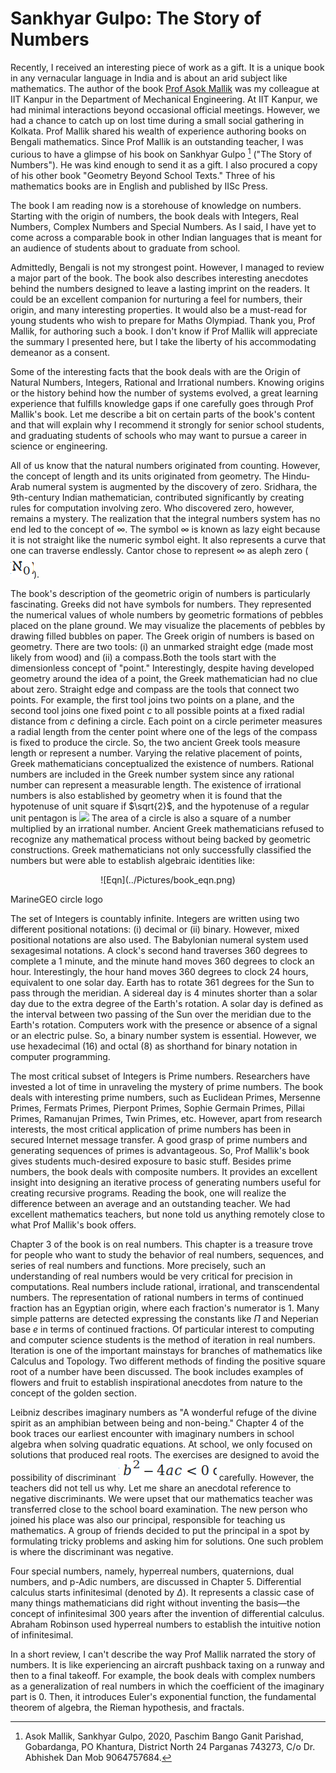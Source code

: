 # Sankhyar Gulpo: The Story of Numbers

Recently, I received an interesting piece of work as a gift. It is  a unique book in any vernacular language in India and 
is about an arid subject like mathematics. The author of the book [Prof Asok Mallik](https://fellows.ias.ac.in/profile/v/FL1997013)  was my colleague at IIT Kanpur in the 
Department of Mechanical Engineering. At IIT Kanpur, we had minimal interactions beyond occasional official meetings. However,
we had a chance to catch up on lost time during a small social gathering in Kolkata. Prof Mallik shared his wealth of experience
authoring books on Bengali mathematics. Since Prof Mallik is an outstanding teacher, I was curious to have a glimpse of his book 
on  Sankhyar Gulpo [^1] ("The Story of Numbers"). He was kind enough to send it as a gift. I also procured a copy of his other 
book "Geometry Beyond School Texts." Three of his mathematics books are in English and published by IISc Press.

The book I am reading now is a storehouse of knowledge on numbers. Starting with the origin of numbers, the book deals with 
Integers, Real Numbers, Complex Numbers and Special Numbers. As I said, I have yet to come across a comparable book in other
Indian languages that is meant for an audience of students about to graduate from school. 

Admittedly, Bengali is not my strongest point. However, I managed to review a major part of the book. The book also describes 
interesting anecdotes behind the numbers designed to leave a lasting imprint on the readers. It could be an excellent companion 
for nurturing a feel for numbers, their origin, and many interesting properties. It would also be a must-read for young students 
who wish to prepare for Maths Olympiad. Thank you, Prof Mallik, for authoring such a book. I don't know if Prof Mallik will 
appreciate the summary I presented here, but I take the liberty of his accommodating demeanor as a consent. 

Some of the interesting facts that the book deals with are the Origin of Natural Numbers, Integers, Rational and Irrational numbers. 
Knowing origins or the history behind how the number of systems evolved, a great learning experience that fulfills knowledge gaps
if one carefully goes through Prof Mallik's book. Let me describe a bit on certain parts of the book's content and that will 
explain why I recommend it strongly for senior school students, and graduating students of schools who may want to pursue a career
in science or engineering.

All of us know that the natural numbers originated from counting. However, the concept of length and its units originated from
geometry. The Hindu-Arab numeral system is augmented by the discovery of zero. Sridhara, the 9th-century Indian mathematician, 
contributed significantly by creating rules for computation involving zero. Who discovered zero, however, remains a mystery. 
The realization that the integral numbers system has no end led to the concept of $\infty$. The symbol $\infty$ is known as
lazy eight because it is not straight like the numeric symbol eight. It also represents a curve that one can traverse endlessly.
Cantor chose to represent $\infty$ as aleph zero (<img src="../Pictures/aleph_0.png">). 

The book's description of the geometric origin of numbers is particularly fascinating. Greeks did not have symbols for
numbers. They represented the numerical values of whole numbers by geometric formations of pebbles placed on the plane ground. 
We may visualize the placements of pebbles by drawing filled bubbles on paper. The Greek origin of numbers is based on geometry. 
There are two tools: (i) an unmarked straight edge (made most likely from wood) and (ii) a compass.Both the tools start with
the dimensionless concept of "point." Interestingly, despite having developed geometry around the idea of a point, the Greek
mathematician had no clue about zero. Straight edge and compass are the tools that connect two points. For example, the first 
tool joins two points on a plane, and the second tool joins one fixed point $c$ to all possible points at a fixed radial 
distance from $c$ defining a circle. Each point on a circle perimeter measures a radial length from the center point where 
one of the legs of the compass is fixed to produce the circle. So, the two ancient Greek tools measure length or represent 
a number. Varying the relative placement of points, Greek mathematicians conceptualized the existence of numbers. Rational
numbers are included in the Greek number system since any rational number can represent a measurable length. The existence 
of irrational numbers is also established by geometry when it is found that the hypotenuse of unit square if $\sqrt{2}$, and 
the hypotenuse of a regular unit pentagon is <img src="../Pictures/golden_ration.png"> The area of a circle is also a square of a number 
multiplied by an irrational number. Ancient Greek mathematicians refused to recognize any mathematical process without being
backed by geometric constructions. Greek mathematicians not only successfully classified the numbers but were able to 
establish algebraic identities like: 
<p style="text-align:center;">
  ![Eqn](../Pictures/book_eqn.png)

MarineGEO circle logo
</p>

The set of Integers is countably infinite. Integers are written using two different positional notations: (i) decimal or 
(ii) binary. However, mixed positional notations are also used. The Babylonian numeral system used sexagesimal notations. 
A clock's second hand traverses 360 degrees to complete a 1 minute, and the minute hand moves 360 degrees to clock an hour.
Interestingly, the hour hand moves 360 degrees to clock 24 hours, equivalent to one solar day. Earth has to rotate 361 degrees
for the Sun to pass through the meridian. A sidereal day is 4 minutes shorter than a solar day due to the extra degree of the 
Earth's rotation. A solar day is defined as the interval between two passing of the Sun over the meridian due to the 
Earth's rotation. Computers work with the presence or absence of a signal or an electric pulse. So, a binary number system 
is essential. However, we use hexadecimal (16) and octal (8) as shorthand for binary notation in computer programming.   

The most critical subset of Integers is Prime numbers. Researchers have invested a lot of time in unraveling the mystery of 
prime numbers. The book deals with interesting prime numbers, such as Euclidean Primes, Mersenne Primes, Fermats Primes, 
Pierpont Primes, Sophie Germain Primes, Pillai Primes, Ramanujan Primes, Twin Primes, etc. However, apart from research 
interests, the most critical application of prime numbers has been in secured Internet message transfer. A good grasp of prime
numbers and generating sequences of primes is advantageous. So, Prof Mallik's book gives students much-desired exposure to 
basic stuff. Besides prime numbers, the book deals with composite numbers. It provides an excellent insight into designing 
an iterative process of generating numbers useful for creating recursive programs. Reading the book, one will realize
the difference between an average and an outstanding teacher. We had excellent mathematics teachers, but none told us anything
remotely close to what Prof Mallik's book offers.


Chapter 3 of the book is on real numbers. This chapter is a treasure trove for people who want to study the behavior of real
numbers, sequences, and series of real numbers and functions. More precisely, such an understanding of real numbers would be 
very critical for precision in computations. Real numbers include rational, irrational, and transcendental numbers. The 
representation of rational numbers in terms of continued fraction has an Egyptian origin, where each fraction's numerator is 1.
Many simple patterns are detected expressing the constants like $\Pi$ and Neperian base <i>e</i> in terms of continued fractions. 
Of particular interest to computing and computer science students is the method of iteration in real numbers. Iteration is
one of the important mainstays for branches of mathematics like Calculus and Topology. Two different methods of finding the
positive square root of a number have been discussed. The book includes examples of flowers and fruit to establish
inspirational anecdotes from nature to the concept of the golden section. 

Leibniz describes imaginary numbers as "A wonderful refuge of the divine spirit as an amphibian between being and non-being." 
Chapter 4 of the book traces our earliest encounter with imaginary numbers in school algebra when solving quadratic equations. At
school, we only focused on solutions that produced real roots. The exercises are designed to avoid the possibility of discriminant
<img src="../Pictures/discriminant.png"> carefully. However, the teachers did not tell us why. Let me share an anecdotal reference to negative discriminants.
We were upset that our mathematics teacher was transferred close to the school board examination. The new person who joined his 
place was also our principal, responsible for teaching us mathematics. A group of friends decided to put the principal in a spot
by formulating tricky problems and asking him for solutions. One such problem is where the discriminant was negative. 

Four special numbers, namely, hyperreal numbers, quaternions, dual numbers, and p-Adic numbers, are discussed in Chapter 5. 
Differential calculus starts infinitesimal (denoted by $\Delta$). It represents a classic case of many things mathematicians did 
right without inventing the basis—the concept of infinitesimal 300 years after the invention of differential calculus. Abraham
Robinson used hyperreal numbers to establish the intuitive notion of infinitesimal. 

In a short review, I can't describe the way Prof Mallik narrated the story of numbers. It is like experiencing an aircraft 
pushback taxing on a runway and then to a final takeoff. For example, the book deals with complex numbers as a generalization 
of real numbers in which the coefficient of the imaginary part is 0. Then, it introduces Euler's exponential function, the 
fundamental theorem of algebra, the Rieman hypothesis, and fractals. 



[^1]: Asok Mallik, Sankhyar Gulpo, 2020, Paschim Bango Ganit Parishad, Gobardanga, PO Khantura, District North 24 Parganas 743273,
C/o Dr. Abhishek Dan Mob 9064757684.
